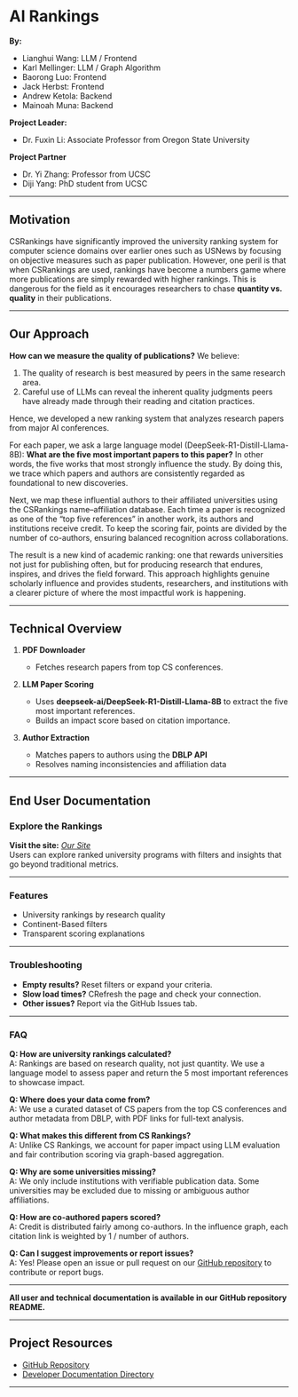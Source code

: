 # AI Rankings

**By:**  
- Lianghui Wang: LLM / Frontend    
- Karl Mellinger: LLM / Graph Algorithm 
- Baorong Luo: Frontend 
- Jack Herbst: Frontend  
- Andrew Ketola: Backend
- Mainoah Muna: Backend  

**Project Leader:** 
- Dr. Fuxin Li: Associate Professor from Oregon State University

**Project Partner** 
- Dr. Yi Zhang: Professor from UCSC
- Diji Yang: PhD student from UCSC

---

## Motivation

CSRankings have significantly improved the university ranking system for computer science domains over earlier ones such as USNews by focusing on objective measures such as paper publication. However, one peril is that when CSRankings are used, rankings have become a numbers game where more publications are simply rewarded with higher rankings. This is dangerous for the field as it encourages researchers to chase **quantity vs. quality** in their publications.  

---

## Our Approach

**How can we measure the quality of publications?**
We believe:
1. The quality of research is best measured by peers in the same research area.
2. Careful use of LLMs can reveal the inherent quality judgments peers have already made through their reading and citation practices.

Hence, we developed a new ranking system that analyzes research papers from major AI conferences.

For each paper, we ask a large language model (DeepSeek-R1-Distill-Llama-8B):
**What are the five most important papers to this paper?**
In other words, the five works that most strongly influence the study. By doing this, we trace which papers and authors are consistently regarded as foundational to new discoveries.

Next, we map these influential authors to their affiliated universities using the CSRankings name–affiliation database. Each time a paper is recognized as one of the “top five references” in another work, its authors and institutions receive credit. To keep the scoring fair, points are divided by the number of co-authors, ensuring balanced recognition across collaborations.

The result is a new kind of academic ranking: one that rewards universities not just for publishing often, but for producing research that endures, inspires, and drives the field forward. This approach highlights genuine scholarly influence and provides students, researchers, and institutions with a clearer picture of where the most impactful work is happening.

---

## Technical Overview

1. **PDF Downloader**  
   - Fetches research papers from top CS conferences.

2. **LLM Paper Scoring**  
   - Uses **deepseek-ai/DeepSeek-R1-Distill-Llama-8B** to extract the five most important references.  
   - Builds an impact score based on citation importance.

3. **Author Extraction**  
   - Matches papers to authors using the **DBLP API**  
   - Resolves naming inconsistencies and affiliation data 

---

## End User Documentation

### Explore the Rankings

**Visit the site:** *[Our Site](https://lianghui818.github.io/revolutionizing-higher-ed-rankings/public/)*  
Users can explore ranked university programs with filters and insights that go beyond traditional metrics.

---

### Features

- University rankings by research quality
- Continent-Based filters 
- Transparent scoring explanations 

---

### Troubleshooting

- **Empty results?** Reset filters or expand your criteria.
- **Slow load times?** CRefresh the page and check your connection.
- **Other issues?** Report via the GitHub Issues tab.

---

### FAQ

**Q: How are university rankings calculated?**  
A: Rankings are based on research quality, not just quantity. We use a language model to assess paper and return the 5 most important references to showcase impact.

**Q: Where does your data come from?**  
A: We use a curated dataset of CS papers from the top CS conferences and author metadata from DBLP, with PDF links for full-text analysis.

**Q: What makes this different from CS Rankings?**  
A: Unlike CS Rankings, we account for paper impact using LLM evaluation and fair contribution scoring via graph-based aggregation.

**Q: Why are some universities missing?**  
A: We only include institutions with verifiable publication data. Some universities may be excluded due to missing or ambiguous author affiliations.

**Q: How are co-authored papers scored?**  
A: Credit is distributed fairly among co-authors. In the influence graph, each citation link is weighted by 1 / number of authors.

**Q: Can I suggest improvements or report issues?**  
A: Yes! Please open an issue or pull request on our [GitHub repository](https://github.com/Lianghui818/revolutionizing-higher-ed-rankings) to contribute or report bugs.

---

**All user and technical documentation is available in our GitHub repository README.**

---

## Project Resources

- [GitHub Repository](https://github.com/Lianghui818/revolutionizing-higher-ed-rankings)
- [Developer Documentation Directory](https://github.com/Lianghui818/revolutionizing-higher-ed-rankings/tree/main/docs)

--- 
